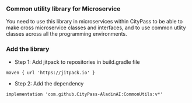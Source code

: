 ### Common utility library for Microservice
You need to use this library in microservices within CityPass
to be able to make cross microservice classes and interfaces, and to use common utlity classes across all the programming environments.

### Add the library
- Step 1: Add jitpack to repositories in build.gradle file
```
maven { url 'https://jitpack.io' }
```

- Step 2: Add the dependency
```
implementation 'com.github.CityPass-AladinAI:CommonUtils:v*'
```

